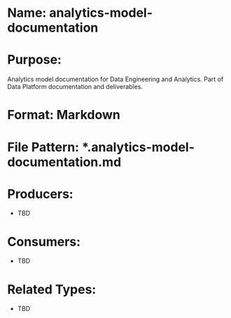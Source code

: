 # Name: analytics-model-documentation

# Purpose:
Analytics model documentation for Data Engineering and Analytics. Part of Data Platform documentation and deliverables.

# Format: Markdown

# File Pattern: *.analytics-model-documentation.md

# Producers:
- TBD

# Consumers:
- TBD

# Related Types:
- TBD
